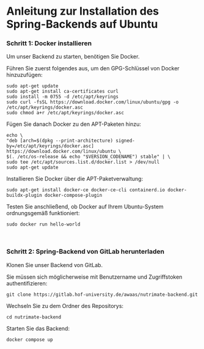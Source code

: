 # Anleitung zur Installation des Spring-Backends auf Ubuntu

### Schritt 1: Docker installieren

Um unser Backend zu starten, benötigen Sie Docker.

Führen Sie zuerst folgendes aus, um den GPG-Schlüssel von Docker hinzuzufügen:

```shell
sudo apt-get update
sudo apt-get install ca-certificates curl
sudo install -m 0755 -d /etc/apt/keyrings
sudo curl -fsSL https://download.docker.com/linux/ubuntu/gpg -o /etc/apt/keyrings/docker.asc
sudo chmod a+r /etc/apt/keyrings/docker.asc
```

Fügen Sie danach Docker zu den APT-Paketen hinzu:

```shell
echo \
"deb [arch=$(dpkg --print-architecture) signed-by=/etc/apt/keyrings/docker.asc] https://download.docker.com/linux/ubuntu \
$(. /etc/os-release && echo "$VERSION_CODENAME") stable" | \
sudo tee /etc/apt/sources.list.d/docker.list > /dev/null
sudo apt-get update
```

Installieren Sie Docker über die APT-Paketverwaltung:

```shell
sudo apt-get install docker-ce docker-ce-cli containerd.io docker-buildx-plugin docker-compose-plugin
```

Testen Sie anschließend, ob Docker auf Ihrem Ubuntu-System ordnungsgemäß funktioniert:

```shell
sudo docker run hello-world
```

<br/>

### Schritt 2: Spring-Backend von GitLab herunterladen

Klonen Sie unser Backend von GitLab. 

Sie müssen sich möglicherweise mit Benutzername und Zugriffstoken authentifizieren:

```shell
git clone https://gitlab.hof-university.de/awaas/nutrimate-backend.git
```

Wechseln Sie zu dem Ordner des Repositorys:

```shell
cd nutrimate-backend
```

Starten Sie das Backend:

```shell
docker compose up
```
